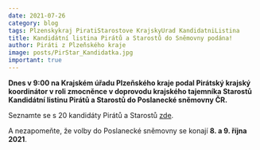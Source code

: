 ```yaml
---
date: 2021-07-26
category: blog
tags: Plzenskykraj PiratiStarostove KrajskyUrad KandidatniListina 
title: Kandidátní listina Pirátů a Starostů do Sněmovny podána!
author: Piráti z Plzeňského kraje
image: posts/PirStar_Kandidatka.jpg
important: true
---
```


**Dnes v 9:00 na Krajském úřadu Plzeňského kraje podal Pirátský krajský koordinátor v roli zmocněnce v doprovodu krajského tajemníka Starostů Kandidátní listinu Pirátů a Starostů do Poslanecké sněmovny ČR.**

Seznamte se s 20 kandidáty Pirátů a Starostů [zde](https://www.piratiastarostove.cz/kandidati/kraj/plzensky/). 

A nezapomeňte, že volby do Poslanecké sněmovny se konají **8. a 9. října 2021**.
